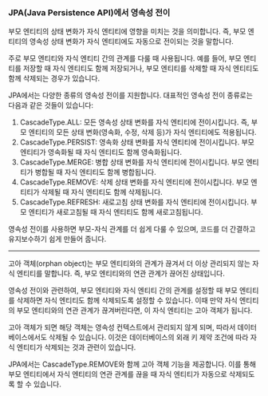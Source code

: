 ### JPA(Java Persistence API)에서 영속성 전이
부모 엔티티의 상태 변화가 자식 엔티티에 영향을 미치는 것을 의미합니다. 즉, 부모 엔티티의 영속성 상태 변화가 자식 엔티티에도 자동으로 전이되는 것을 말합니다.

주로 부모 엔티티와 자식 엔티티 간의 관계를 다룰 때 사용됩니다. 예를 들어, 부모 엔티티를 저장할 때 자식 엔티티도 함께 저장되거나, 부모 엔티티를 삭제할 때 자식 엔티티도 함께 삭제되는 경우가 있습니다.

JPA에서는 다양한 종류의 영속성 전이를 지원합니다. 대표적인 영속성 전이 종류로는 다음과 같은 것들이 있습니다:

1. CascadeType.ALL: 모든 영속성 상태 변화를 자식 엔티티에 전이시킵니다. 즉, 부모 엔티티의 모든 상태 변화(영속화, 수정, 삭제 등)가 자식 엔티티에도 적용됩니다.
2. CascadeType.PERSIST: 영속화 상태 변화를 자식 엔티티에 전이시킵니다. 부모 엔티티가 영속화될 때 자식 엔티티도 함께 영속화됩니다.
3. CascadeType.MERGE: 병합 상태 변화를 자식 엔티티에 전이시킵니다. 부모 엔티티가 병합될 때 자식 엔티티도 함께 병합됩니다.
4. CascadeType.REMOVE: 삭제 상태 변화를 자식 엔티티에 전이시킵니다. 부모 엔티티가 삭제될 때 자식 엔티티도 함께 삭제됩니다.
5. CascadeType.REFRESH: 새로고침 상태 변화를 자식 엔티티에 전이시킵니다. 부모 엔티티가 새로고침될 때 자식 엔티티도 함께 새로고침됩니다.

영속성 전이를 사용하면 부모-자식 관계를 더 쉽게 다룰 수 있으며, 코드를 더 간결하고 유지보수하기 쉽게 만들어 줍니다.

---

고아 객체(orphan object)는 부모 엔티티와의 관계가 끊겨서 더 이상 관리되지 않는 자식 엔티티를 말합니다. 즉, 부모 엔티티와의 연관 관계가 끊어진 상태입니다.

영속성 전이와 관련하여, 부모 엔티티와 자식 엔티티 간의 관계를 설정할 때 부모 엔티티를 삭제하면 자식 엔티티도 함께 삭제되도록 설정할 수 있습니다. 이때 만약 자식 엔티티의 부모 엔티티와의 연관 관계가 끊겨버린다면, 이 자식 엔티티는 고아 객체가 됩니다.

고아 객체가 되면 해당 객체는 영속성 컨텍스트에서 관리되지 않게 되며, 따라서 데이터베이스에서도 삭제될 수 있습니다. 이것은 데이터베이스의 외래 키 제약 조건에 따라 자식 엔티티가 삭제되는 것과 관련이 있습니다.

JPA에서는 CascadeType.REMOVE와 함께 고아 객체 기능을 제공합니다. 이를 통해 부모 엔티티에서 자식 엔티티의 연관 관계를 끊을 때 자식 엔티티가 자동으로 삭제되도록 할 수 있습니다.
